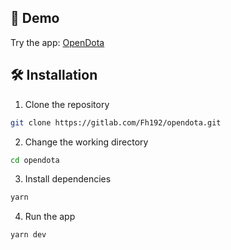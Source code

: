 ## 🚀 Demo

Try the app: [OpenDota](https://fh192.github.io/opendota)


## 🛠️ Installation
1. Clone the repository

```bash
git clone https://gitlab.com/Fh192/opendota.git
```

2. Change the working directory

```bash
cd opendota
```

3. Install dependencies

```bash
yarn
```

4. Run the app

```bash
yarn dev
```